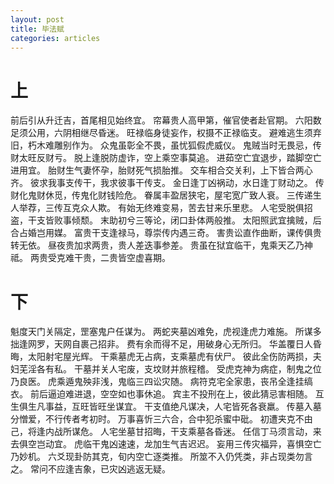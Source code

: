 ```yaml
---
layout: post
title: 毕法赋
categories: articles
---
```

# 上

前后引从升迁吉，首尾相见始终宜。
帘幕贵人高甲第，催官使者赴官期。
六阳数足须公用，六阴相继尽昏迷。
旺禄临身徒妄作，权摄不正禄临支。
避难逃生须弃旧，朽木难雕别作为。
众鬼虽彰全不畏，虽忧狐假虎威仪。
鬼贼当时无畏忌，传财太旺反财亏。
脱上逢脱防虚诈，空上乘空事莫追。
进茹空亡宜退步，踏脚空亡进用宜。
胎财生气妻怀孕，胎财死气损胎推。
交车相合交关利，上下皆合两心齐。
彼求我事支传干，我求彼事干传支。
金日逢丁凶祸动，水日逢丁财动之。
传财化鬼财休觅，传鬼化财钱险危。
眷属丰盈居狭宅，屋宅宽广致人衰。
三传递生人举荐，三传互克众人欺。
有始无终难变易，苦去甘来乐里悲。
人宅受脱俱招盗，干支皆败事倾颓。
末助初兮三等论，闭口卦体两般推。
太阳照武宜擒贼，后合占婚岂用媒。
富贵干支逢禄马，尊崇传内遇三奇。
害贵讼直作曲断，课传俱贵转无依。
昼夜贵加求两贵，贵人差迭事参差。
贵虽在狱宜临干，鬼乘天乙乃神祗。
两贵受克难干贵，二贵皆空虚喜期。


# 下

魁度天门关隔定，罡塞鬼户任谋为。
两蛇夹墓凶难免，虎视逢虎力难施。
所谋多拙逢网罗，天网自裹己招非。
费有余而得不足，用破身心无所归。
华盖覆日人昏晦，太阳射宅屋光辉。
干乘墓虎无占病，支乘墓虎有伏尸。
彼此全伤防两损，夫妇芜淫各有私。
干墓并关人宅废，支坟财并旅程稽。
受虎克神为病症，制鬼之位乃良医。
虎乘遁鬼殃非浅，鬼临三四讼灾随。
病符克宅全家患，丧吊全逢挂缟衣。
前后逼迫难进退，空空如也事休追。
宾主不投刑在上，彼此猜忌害相随。
互生俱生凡事益，互旺皆旺坐谋宜。
干支值绝凡谋决，人宅皆死各衰羸。
传墓入墓分憎爱，不行传者考初时。
万事喜忻三六合，合中犯杀蜜中砒。
初遭夹克不由己，将逢内战所谋危。
人宅坐墓甘招晦，干支乘墓各昏迷。
任信丁马须言动，来去俱空岂动宜。
虎临干鬼凶速速，龙加生气吉迟迟。
妄用三传灾福异，喜惧空亡乃妙机。
六爻现卦防其克，旬内空亡逐类推。
所筮不入仍凭类，非占现类勿言之。
常问不应逢吉象，已灾凶逃返无疑。
